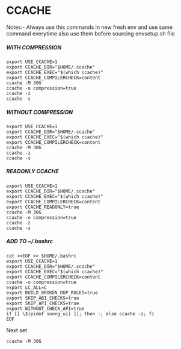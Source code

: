# CCACHE
Notes:- Always use this commands in new fresh env and use same command everytime also use them before sourcing envsetup.sh file

##### WITH COMPRESSION 
```
export USE_CCACHE=1
export CCACHE_DIR="$HOME/.ccache"
export CCACHE_EXEC="$(which ccache)"
export CCACHE_COMPILERCHECK=content
ccache -M 30G
ccache -o compression=true
ccache -z
ccache -s
```
##### WITHOUT COMPRESSION
```
export USE_CCACHE=1
export CCACHE_DIR="$HOME/.ccache"
export CCACHE_EXEC="$(which ccache)"
export CCACHE_COMPILERCHECK=content
ccache -M 30G
ccache -z
ccache -s
```
##### READONLY CCACHE
```
export USE_CCACHE=1
export CCACHE_DIR="$HOME/.ccache"
export CCACHE_EXEC="$(which ccache)"
export CCACHE_COMPILERCHECK=content
export CCACHE_READONLY=true
ccache -M 30G
ccache -o compression=true
ccache -z
ccache -s
```
##### ADD TO ~/.bashrc
```
cat <<EOF >> $HOME/.bashrc
export USE_CCACHE=1
export CCACHE_DIR="$HOME/.ccache"
export CCACHE_EXEC="$(which ccache)"
export CCACHE_COMPILERCHECK=content
ccache -o compression=true
export LC_ALL=C
export BUILD_BROKEN_DUP_RULES=true
export SKIP_ABI_CHECKS=true
export SKIP_API_CHECKS=true
export WITHOUT_CHECK_API=true
if [[ \$(pidof soong_ui) ]]; then :; else ccache -z; fi
EOF
```
Next set 
```
ccache -M 30G
```
